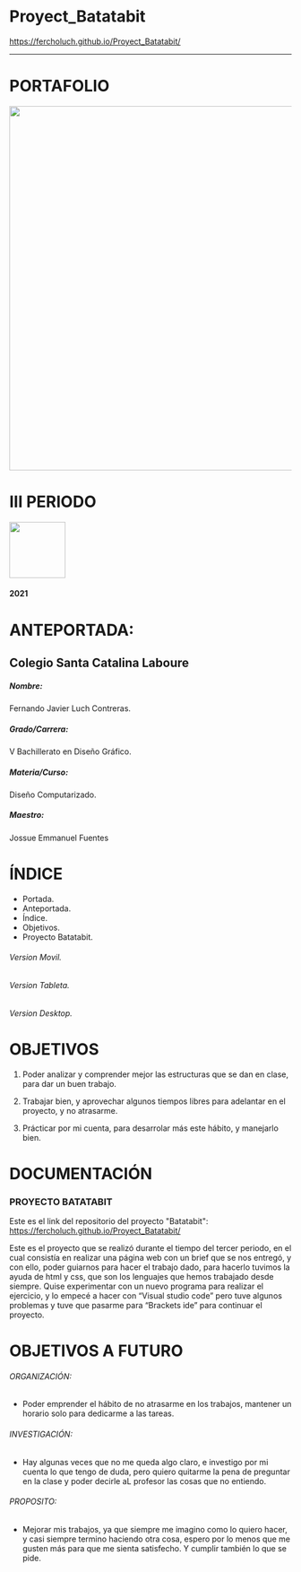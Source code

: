 # Proyect_Batatabit
https://fercholuch.github.io/Proyect_Batatabit/

------------


# PORTAFOLIO
<img width="650px"  src="https://images.pexels.com/photos/3888151/pexels-photo-3888151.jpeg?auto=compress&cs=tinysrgb&dpr=2&h=650&w=940">

# III PERIODO

<img width="100" src="https://static.wixstatic.com/media/d1b317_30d85a06c73e4bc7bf0952829a1cddb1~mv1.png/v1/crop/x_0,y_4,w_775,h_349/fill/w_408,h_172,al_c,q_85,usm_0.66_1.00_0.01/d1b317_30d85a06c73e4bc7bf0952829a1cddb1~mv1.webp">

#### 2021

# ANTEPORTADA:
## Colegio Santa Catalina Laboure
##### Nombre:
Fernando Javier Luch Contreras.
#####  Grado/Carrera:
V Bachillerato en Diseño Gráfico.
##### Materia/Curso:
Diseño Computarizado.
##### Maestro:
Jossue Emmanuel Fuentes

# ÍNDICE
- Portada.
- Anteportada.
- Índice.
- Objetivos.
- Proyecto Batatabit.
######  Version Movil.
###### Version Tableta.
###### Version Desktop.

# OBJETIVOS
1. Poder analizar y comprender mejor las estructuras que se dan en clase, para dar un buen trabajo.

2. Trabajar bien, y aprovechar algunos tiempos libres para adelantar en el proyecto, y no atrasarme.
3. Prácticar por mi cuenta, para desarrolar más este hábito, y manejarlo bien.

# DOCUMENTACIÓN

### PROYECTO BATATABIT
Este es el link del repositorio del proyecto "Batatabit":
https://fercholuch.github.io/Proyect_Batatabit/

Este es el proyecto que se realizó durante el tiempo del tercer periodo, en el cual consistía en realizar una página web con un brief que se nos entregó, y con ello, poder guiarnos para hacer el trabajo dado, para hacerlo tuvimos la  ayuda de html y css, que son los lenguajes que hemos trabajado desde siempre. Quise experimentar con un nuevo programa para realizar el ejercicio, y lo empecé a hacer con “Visual studio code” pero tuve algunos problemas y tuve que pasarme para “Brackets ide” para continuar el proyecto.




# OBJETIVOS A FUTURO
###### ORGANIZACIÓN: 
- Poder emprender el hábito de no atrasarme en los trabajos, mantener un horario solo para dedicarme a las tareas.

###### INVESTIGACIÓN:
- Hay algunas veces que no me queda algo claro, e investigo por mi cuenta lo que tengo de duda, pero quiero quitarme la pena de preguntar en la clase y poder decirle aL profesor las cosas que no entiendo.

###### PROPOSITO:
- Mejorar mis trabajos, ya que siempre me imagino como lo quiero hacer, y casi siempre termino haciendo otra cosa, espero por lo menos que me gusten más para que me sienta satisfecho. Y cumplir también lo que se pide.
